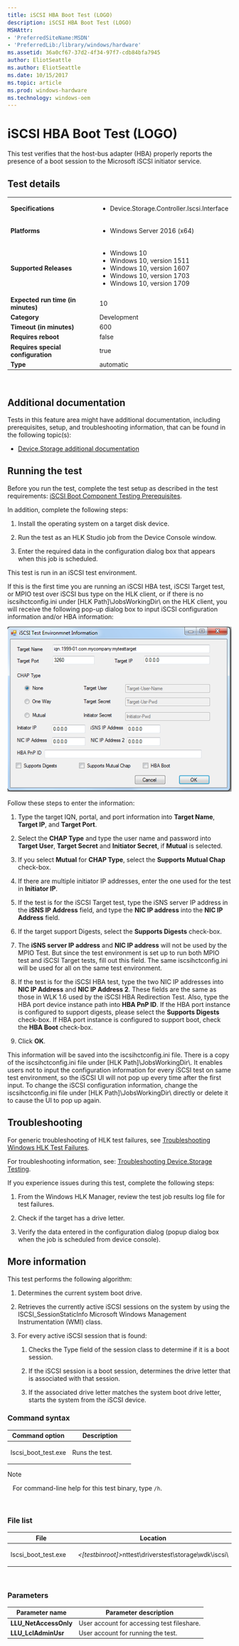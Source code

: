 ```yaml
---
title: iSCSI HBA Boot Test (LOGO)
description: iSCSI HBA Boot Test (LOGO)
MSHAttr:
- 'PreferredSiteName:MSDN'
- 'PreferredLib:/library/windows/hardware'
ms.assetid: 36a0cf67-37d2-4f34-97f7-cdb84bfa7945
author: EliotSeattle
ms.author: EliotSeattle
ms.date: 10/15/2017
ms.topic: article
ms.prod: windows-hardware
ms.technology: windows-oem
---
```


# <span id="p_hlk_test.ca7ad4d0-6950-4e2d-bdfe-b80c7873ba90"></span>iSCSI HBA Boot Test (LOGO)


This test verifies that the host-bus adapter (HBA) properly reports the presence of a boot session to the Microsoft iSCSI initiator service.

## Test details
|||
|---|---|
| **Specifications**  | <ul><li>Device.Storage.Controller.Iscsi.Interface</li></ul> |  
| **Platforms**   | <ul><li>Windows Server 2016 (x64)</li></ul> |
| **Supported Releases** | <ul><li>Windows 10</li><li>Windows 10, version 1511</li><li>Windows 10, version 1607</li><li>Windows 10, version 1703</li><li>Windows 10, version 1709</li></ul> |
|**Expected run time (in minutes)**| 10 |
|**Category**| Development |
|**Timeout (in minutes)**| 600 |
|**Requires reboot**| false |
|**Requires special configuration**| true |
|**Type**| automatic |

 

## <span id="Additional_documentation"></span><span id="additional_documentation"></span><span id="ADDITIONAL_DOCUMENTATION"></span>Additional documentation


Tests in this feature area might have additional documentation, including prerequisites, setup, and troubleshooting information, that can be found in the following topic(s):

-   [Device.Storage additional documentation](device-storage-additional-documentation.md)

## <span id="Running_the_test"></span><span id="running_the_test"></span><span id="RUNNING_THE_TEST"></span>Running the test


Before you run the test, complete the test setup as described in the test requirements: [iSCSI Boot Component Testing Prerequisites](iscsi-boot-component-testing-prerequisites.md).

In addition, complete the following steps:

1.  Install the operating system on a target disk device.

2.  Run the test as an HLK Studio job from the Device Console window.

3.  Enter the required data in the configuration dialog box that appears when this job is scheduled.

This test is run in an iSCSI test environment.

If this is the first time you are running an iSCSI HBA test, iSCSI Target test, or MPIO test over iSCSI bus type on the HLK client, or if there is no iscsihctconfig.ini under \[HLK Path\]\\JobsWorkingDir\\ on the HLK client, you will receive the following pop-up dialog box to input iSCSI configuration information and/or HBA information:

![iscsi hba boot test (logo) ui](images/hck-win8-iscsi-hba-boot-test.png)

Follow these steps to enter the information:

1.  Type the target IQN, portal, and port information into **Target Name**, **Target IP**, and **Target Port**.

2.  Select the **CHAP Type** and type the user name and password into **Target User**, **Target Secret** and **Initiator Secret**, if **Mutual** is selected.

3.  If you select **Mutual** for **CHAP Type**, select the **Supports Mutual Chap** check-box.

4.  If there are multiple initiator IP addresses, enter the one used for the test in **Initiator IP**.

5.  If the test is for the iSCSI Target test, type the iSNS server IP address in the **iSNS IP Address** field, and type the **NIC IP address** into the **NIC IP Address** field.

6.  If the target support Digests, select the **Supports Digests** check-box.

7.  The **iSNS server IP address** and **NIC IP address** will not be used by the MPIO Test. But since the test environment is set up to run both MPIO test and iSCSI Target tests, fill out this field. The same iscsihctconfig.ini will be used for all on the same test environment.

8.  If the test is for the iSCSI HBA test, type the two NIC IP addresses into **NIC IP Address** and **NIC IP Address 2**. These fields are the same as those in WLK 1.6 used by the iSCSI HBA Redirection Test. Also, type the HBA port device instance path into **HBA PnP ID**. If the HBA port instance is configured to support digests, please select the **Supports Digests** check-box. If HBA port instance is configured to support boot, check the **HBA Boot** check-box.

9.  Click **OK**.

This information will be saved into the iscsihctconfig.ini file. There is a copy of the iscsihctconfig.ini file under \[HLK Path\]\\JobsWorkingDir\\. It enables users not to input the configuration information for every iSCSI test on same test environment, so the iSCSI UI will not pop up every time after the first input. To change the iSCSI configuration information, change the iscsihctconfig.ini file under \[HLK Path\]\\JobsWorkingDir\\ directly or delete it to cause the UI to pop up again.

## <span id="Troubleshooting"></span><span id="troubleshooting"></span><span id="TROUBLESHOOTING"></span>Troubleshooting


For generic troubleshooting of HLK test failures, see [Troubleshooting Windows HLK Test Failures](..\user\troubleshooting-windows-hlk-test-failures.md).

For troubleshooting information, see: [Troubleshooting Device.Storage Testing](troubleshooting-devicestorage-testing.md).

If you experience issues during this test, complete the following steps:

1.  From the Windows HLK Manager, review the test job results log file for test failures.

2.  Check if the target has a drive letter.

3.  Verify the data entered in the configuration dialog (popup dialog box when the job is scheduled from device console).

## <span id="More_information"></span><span id="more_information"></span><span id="MORE_INFORMATION"></span>More information


This test performs the following algorithm:

1.  Determines the current system boot drive.

2.  Retrieves the currently active iSCSI sessions on the system by using the ISCSI\_SessionStaticInfo Microsoft Windows Management Instrumentation (WMI) class.

3.  For every active iSCSI session that is found:

    1.  Checks the Type field of the session class to determine if it is a boot session.

    2.  If the iSCSI session is a boot session, determines the drive letter that is associated with that session.

    3.  If the associated drive letter matches the system boot drive letter, starts the system from the iSCSI device.

### <span id="Command_syntax"></span><span id="command_syntax"></span><span id="COMMAND_SYNTAX"></span>Command syntax

<table>
<colgroup>
<col width="50%" />
<col width="50%" />
</colgroup>
<thead>
<tr class="header">
<th>Command option</th>
<th>Description</th>
</tr>
</thead>
<tbody>
<tr class="odd">
<td><p>Iscsi_boot_test.exe</p></td>
<td><p>Runs the test.</p></td>
</tr>
</tbody>
</table>

>[!NOTE]
>  
For command-line help for this test binary, type `/h`.

 

### <span id="File_list"></span><span id="file_list"></span><span id="FILE_LIST"></span>File list

<table>
<colgroup>
<col width="50%" />
<col width="50%" />
</colgroup>
<thead>
<tr class="header">
<th>File</th>
<th>Location</th>
</tr>
</thead>
<tbody>
<tr class="odd">
<td><p>Iscsi_boot_test.exe</p></td>
<td><p><em>&lt;[testbinroot]&gt;</em>nttest\driverstest\storage\wdk\iscsi\</p></td>
</tr>
</tbody>
</table>

 

### <span id="Parameters"></span><span id="parameters"></span><span id="PARAMETERS"></span>Parameters

| Parameter name         | Parameter description                      |
|------------------------|--------------------------------------------|
| **LLU\_NetAccessOnly** | User account for accessing test fileshare. |
| **LLU\_LclAdminUsr**   | User account for running the test.         |

 

 

 






